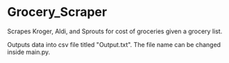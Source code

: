 # Grocery_Scraper
Scrapes Kroger, Aldi, and Sprouts for cost of groceries given a grocery list.

Outputs data into csv file titled "Output.txt".  The file name can be changed inside main.py.

